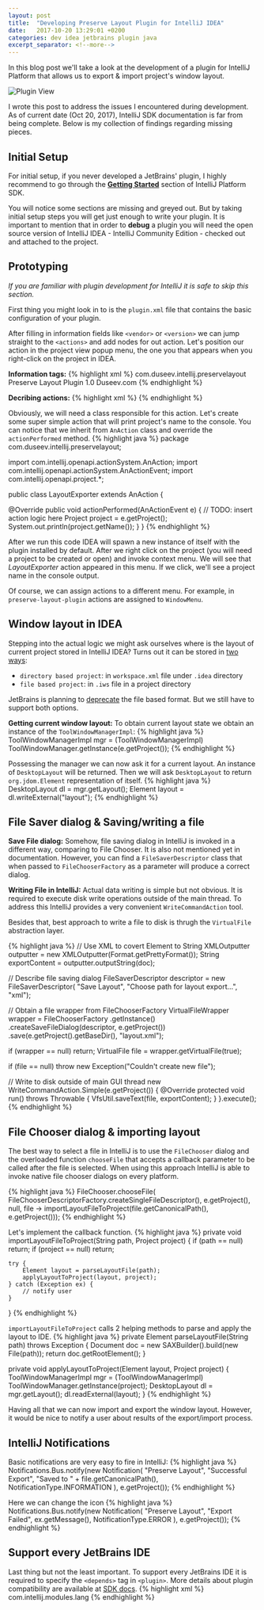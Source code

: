 ```yaml
---
layout: post
title:  "Developing Preserve Layout Plugin for IntelliJ IDEA"
date:   2017-10-20 13:29:01 +0200
categories: dev idea jetbrains plugin java
excerpt_separator: <!--more-->
---
```

In this blog post we'll take a look at the development of a plugin for
IntelliJ Platform that allows us to export & import project's window layout.

![Plugin View](https://image.ibb.co/mquG36/plugin_window.jpg)

I wrote this post to address the issues I encountered during development. As of
current date (Oct 20, 2017), IntelliJ SDK documentation is far from being
complete. Below is my collection of findings regarding missing pieces.

<!--more-->

## Initial Setup
For initial setup, if you never developed a JetBrains' plugin, I highly
recommend to go through the [**Getting Started**][sdk-getting-started] section
of IntelliJ Platform SDK.

You will notice some sections are missing and greyed out. But by taking
initial setup steps you will get just enough to write your plugin. It is
important to mention that in order to **debug** a plugin you will need
the open source version of IntelliJ IDEA - IntelliJ Community Edition -
checked out and attached to the project.

## Prototyping
*If you are familiar with plugin development for IntelliJ it is safe to skip
this section.*

First thing you might look in to is the `plugin.xml` file that contains the
basic configuration of your plugin.

After filling in information fields like `<vendor>` or `<version>` we can jump
straight to the `<actions>` and add nodes for out action. Let's position our
action in the project view popup menu, the one you that appears when you
right-click on the project in IDEA.

**Information tags:**
{% highlight xml %}
<id>com.duseev.intellij.preservelayout</id>
<name>Preserve Layout Plugin</name>
<version>1.0</version>
<vendor email="vagiz@duseev.com" url="http://duseev.com">Duseev.com</vendor>
{% endhighlight %}

**Decribing actions:**
{% highlight xml %}
<actions>
  <action id="ExportLayout"
          class="com.duseev.intellij.preservelayout.LayoutExporter"
          text="LayoutExporter"
          description="LayoutExporter">
  <add-to-group group-id="ProjectViewPopupMenu"
                anchor="after"
                relative-to-action="ExternalToolsGroup"/>
  </action>
</actions>
{% endhighlight %}

Obviously, we will need a class responsible for this action. Let's create some
super simple action that will print project's name to the console. You can
notice that we inherit from `AnAction` class and override the
`actionPerformed` method.
{% highlight java %}
package com.duseev.intellij.preservelayout;

import com.intellij.openapi.actionSystem.AnAction;
import com.intellij.openapi.actionSystem.AnActionEvent;
import com.intellij.openapi.project.*;

public class LayoutExporter extends AnAction {

   @Override
   public void actionPerformed(AnActionEvent e) {
       // TODO: insert action logic here
       Project project = e.getProject();
       System.out.println(project.getName());
   }
}
{% endhighlight %}

After we run this code IDEA will spawn a new instance of itself with the
plugin installed by default. After we right click on the project (you will need
a project to be created or open) and invoke context menu. We will see that
*LayoutExporter* action appeared in this menu. If we click, we'll see a project
name in the console output.

Of course, we can assign actions to a different menu. For example, in
`preserve-layout-plugin` actions are assigned to `WindowMenu`.

## Window layout in IDEA
Stepping into the actual logic we might ask ourselves where is the layout of
current project stored in IntelliJ IDEA? Turns out it can be stored in [two ways][sdk-about-projects]:
* `directory based project`: in `workspace.xml` file under `.idea` directory
* `file based project`: in `.iws` file in a project directory

JetBrains is planning to [deprecate][sdk-abandon-old] the file based format.
But we still have to support both options.

**Getting current window layout:**
To obtain current layout state we obtain an instance of the
`ToolWindowManagerImpl`:
{% highlight java %}
ToolWindowManagerImpl mgr = (ToolWindowManagerImpl) ToolWindowManager.getInstance(e.getProject());
{% endhighlight %}

Possessing the manager we can now ask it for a current layout. An instance of
`DesktopLayout` will be returned. Then we will ask `DesktopLayout` to return
`org.jdom.Element` representation of itself.
{% highlight java %}
DesktopLayout dl = mgr.getLayout();
Element layout = dl.writeExternal("layout");
{% endhighlight %}


## File Saver dialog & Saving/writing a file
**Save File dialog:**
Somehow, file saving dialog in IntelliJ is invoked in a different way,
comparing to File Chooser. It is also not mentioned yet in documentation.
However, you can find a `FileSaverDescriptor` class that when passed to
`FileChooserFactory` as a parameter will produce a correct dialog.

**Writing File in IntelliJ:**
Actual data writing is simple but not obvious. It is required to execute disk
write operations outside of the main thread. To address this IntelliJ provides
a very convenient `WriteCommandAction` tool.

Besides that, best approach to write a file to disk is thrugh the `VirtualFile`
abstraction layer.

{% highlight java %}
// Use XML to covert Element to String
XMLOutputter outputter = new XMLOutputter(Format.getPrettyFormat());
String exportContent = outputter.outputString(doc);

// Describe file saving dialog
FileSaverDescriptor descriptor = new FileSaverDescriptor(
        "Save Layout",
        "Choose path for layout export...",
        "xml");

// Obtain a file wrapper from FileChooserFactory
VirtualFileWrapper wrapper = FileChooserFactory
        .getInstance()
        .createSaveFileDialog(descriptor, e.getProject())
        .save(e.getProject().getBaseDir(), "layout.xml");

if (wrapper == null) return;
VirtualFile file = wrapper.getVirtualFile(true);

if (file == null) throw new Exception("Couldn't create new file");

// Write to disk outside of main GUI thread
new WriteCommandAction.Simple(e.getProject()) {
    @Override
    protected void run() throws Throwable {
        VfsUtil.saveText(file, exportContent);
    }
}.execute();
{% endhighlight %}

## File Chooser dialog & importing layout
The best way to select a file in IntelliJ is to use the `FileChooser` dialog
and the overloaded function `chooseFile` that accepts a callback parameter to
be called after the file is selected. When using this approach IntelliJ is
able to invoke native file chooser dialogs on every platform.

{% highlight java %}
FileChooser.chooseFile(
        FileChooserDescriptorFactory.createSingleFileDescriptor(),
        e.getProject(),
        null,
        file -> importLayoutFileToProject(file.getCanonicalPath(), e.getProject()));
{% endhighlight %}

Let's implement the callback function.
{% highlight java %}
private void importLayoutFileToProject(String path, Project project) {
    if (path == null) return;
    if (project == null) return;

    try {
        Element layout = parseLayoutFile(path);
        applyLayoutToProject(layout, project);
    } catch (Exception ex) {
        // notify user
    }
}
{% endhighlight %}

`importLayoutFileToProject` calls 2 helping methods to parse and apply the
layout to IDE.
{% highlight java %}
private Element parseLayoutFile(String path) throws Exception {
    Document doc = new SAXBuilder().build(new File(path));
    return doc.getRootElement();
}

private void applyLayoutToProject(Element layout, Project project) {
    ToolWindowManagerImpl mgr = (ToolWindowManagerImpl) ToolWindowManager.getInstance(project);
    DesktopLayout dl = mgr.getLayout();
    dl.readExternal(layout);
}
{% endhighlight %}

Having all that we can now import and export the window layout. However, it
would be nice to notify a user about results of the export/import process.

## IntelliJ Notifications
Basic notifications are very easy to fire in IntelliJ:
{% highlight java %}
Notifications.Bus.notify(new Notification(
        "Preserve Layout",
        "Successful Export",
        "Saved to " + file.getCanonicalPath(),
        NotificationType.INFORMATION
), e.getProject());
{% endhighlight %}

Here we can change the icon
{% highlight java %}
Notifications.Bus.notify(new Notification(
        "Preserve Layout",
        "Export Failed",
        ex.getMessage(),
        NotificationType.ERROR
), e.getProject());
{% endhighlight %}

## Support every JetBrains IDE
Last thing but not the least important. To support every JetBrains IDE it is
required to specify the `<depends>` tag in `<plugin>`. More details about
plugin compatibility are available at [SDK docs][sdk-plugin-compativility].
{% highlight xml %}
<depends>com.intellij.modules.lang</depends>
{% endhighlight %}

[plugin-gh]:    (https://github.com/vduseev/preserve-layout-plugin)
[plugin-page]:  (https://plugins.jetbrains.com/plugin/10097-preserve-layout-plugin)
[sdk-getting-started]: (https://www.jetbrains.org/intellij/sdk/docs/basics/getting_started.html)
[sdk-about-projects]: (https://www.jetbrains.com/help/idea/about-projects.html)
[sdk-abandon-old]: (https://intellij-support.jetbrains.com/hc/en-us/community/posts/206167769/comments/206288985)
[sdk-plugin-compativility]: (ttp://www.jetbrains.org/intellij/sdk/docs/basics/getting_started/plugin_compatibility.html)
